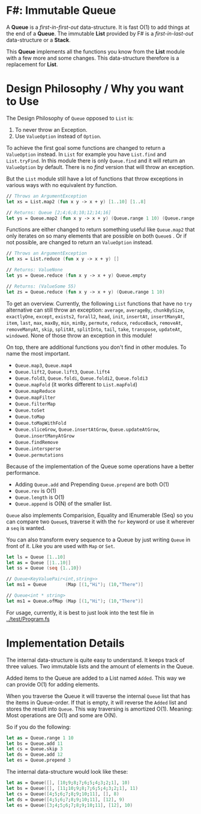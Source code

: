 # F#: Immutable Queue

A **Queue** is a *first-in-first-out* data-structure. It is fast O(1) to add things at the end of a **Queue**. The immutable **List** provided by F# is a *first-in-last-out* data-structure or a **Stack**.

This **Queue** implements all the functions you know from the **List** module with a few more and some changes. This
data-structure therefore is a replacement for **List**.

# Design Philosophy / Why you want to Use

The Design Philosophy of `Queue` opposed to `List` is:

1. To never throw an Exception.
2. Use `ValueOption` instead of `Option`.

To achieve the first goal some functions are changed to return a `ValueOption` instead. In `List` for example you have `List.find` and `List.tryFind`. In this module there is only `Queue.find` and it will return an `ValueOption` by default. There is no *find* version that will throw an exception.

But the `List` module still have a lot of functions that throw exceptions in various ways with
no equivalent *try* function.

```fsharp
// Throws an ArgumentException
let xs = List.map2 (fun x y -> x + y) [1..10] [1..8]

// Returns: Queue [2;4;6;8;10;12;14;16]
let ys = Queue.map2 (fun x y -> x + y) (Queue.range 1 10) (Queue.range 1 8)
```

Functions are either changed to return something useful like `Queue.map2` that only iterates
on so many elements that are possible on both `Queue`s . Or if not possible, are changed to
return an `ValueOption` instead.

```fsharp
// Throws an ArgumentException
let xs = List.reduce (fun x y -> x + y) []

// Returns: ValueNone
let ys = Queue.reduce (fun x y -> x + y) Queue.empty

// Returns: (ValueSome 55)
let zs = Queue.reduce (fun x y -> x + y) (Queue.range 1 10)
```

To get an overview. Currently, the following `List` functions that have no `try` alternative
can still throw an exception: `average`, `averageBy`, `chunkBySize`, `exactlyOne`, `except`, `exists2`, `forall2`,
`head`, `init`, `insertAt`, `insertManyAt`, `item`, `last`, `max`, `maxBy`, `min`,
`minBy`, `permute`, `reduce`, `reduceBack`, `removeAt`, `removeManyAt`, `skip`, `splitAt`, `splitInto`, `tail`,
`take`, `transpose`, `updateAt`, `windowed`. None of those throw an exception in this module!

On top, there are additional functions you don't find in other modules. To name the most important.

* `Queue.map3`, `Queue.map4`
* `Queue.lift2`, `Queue.lift3`, `Queue.lift4`
* `Queue.fold3`, `Queue.foldi`, `Queue.foldi2`, `Queue.foldi3`
* `Queue.mapFold` (it works different to `List.mapFold`)
* `Queue.mapReduce`
* `Queue.mapFilter`
* `Queue.filterMap`
* `Queue.toSet`
* `Queue.toMap`
* `Queue.toMapWithFold`
* `Queue.sliceGrow`, `Queue.insertAtGrow`, `Queue.updateAtGrow`, `Queue.insertManyAtGrow`
* `Queue.findRemove`
* `Queue.intersperse`
* `Queue.permutations`

Because of the implementation of the Queue some operations have a better performance.

* Adding `Queue.add` and Prepending `Queue.prepend` are both O(1)
* `Queue.rev` is O(1)
* `Queue.length` is O(1)
* `Queue.append` is O(N) of the smaller list.

`Queue` also implements Comparision, Equality and IEnumerable (Seq) so you can compare two `Queue`s, traverse it with the `for` keyword or use it wherever a `seq` is wanted.

You can also transform every sequence to a Queue by just writing `Queue` in front of it. Like you are used with `Map` or `Set`.

```fsharp
let ls = Queue [1..10]
let as = Queue [|1..10|]
let ss = Queue (seq {1..10})

// Queue<KeyValuePair<int,string>>
let ms1 = Queue       (Map [(1,"Hi"); (10,"There")]

// Queue<int * string>
let ms1 = Queue.ofMap (Map [(1,"Hi"); (10,"There")]
```

For usage, currently, it is best to just look into the test file in [../test/Program.fs](https://github.com/DavidRaab/Queue/blob/master/test/Program.fs)

# Implementation Details

The internal data-structure is quite easy to understand. It keeps track of three values. Two immutable lists and the amount of elements in the Queue.

Added items to the Queue are added to a List named `Added`. This way we can provide O(1) for adding elements.

When you traverse the Queue it will traverse the internal `Queue` list that has the items in Queue-order. If that is empty, it will reverse the `Added` list
and stores the result into `Queue`. This way traversing is amortized O(1). Meaning: Most operations are O(1) and some are O(N).

So if you do the following:

```fsharp
let as = Queue.range 1 10
let bs = Queue.add 11
let cs = Queue.skip 3
let ds = Queue.add 12
let es = Queue.prepend 3
```

The internal data-structure would look like these:

```fsharp
let as = Queue([], [10;9;8;7;6;5;4;3;2;1], 10)
let bs = Queue([], [11;10;9;8;7;6;5;4;3;2;1], 11)
let cs = Queue([4;5;6;7;8;9;10;11], [], 8)
let ds = Queue([4;5;6;7;8;9;10;11], [12], 9)
let es = Queue([3;4;5;6;7;8;9;10;11], [12], 10)
```
